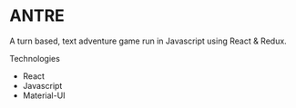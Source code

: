 # ANTRE
A turn based, text adventure game run in Javascript using React &amp; Redux.

Technologies
- React
- Javascript
- Material-UI
